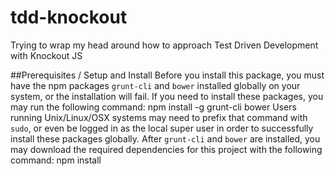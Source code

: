 tdd-knockout
============

Trying to wrap my head around how to approach Test Driven Development with Knockout JS

##Prerequisites / Setup and Install
Before you install this package, you must have the npm packages `grunt-cli` and `bower` installed globally on your system, or the installation will fail. If you need to install these packages, you may run the following command:
	npm install -g grunt-cli bower
Users running Unix/Linux/OSX systems may need to prefix that command with `sudo`, or even be logged in as the local super user in order to successfully install these packages globally.
After `grunt-cli` and `bower` are installed, you may download the required dependencies for this project with the following command:
	npm install